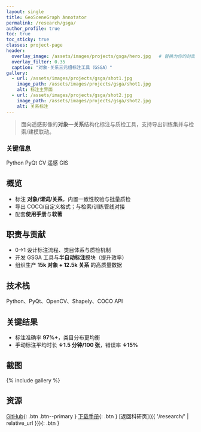 ```yaml
---
layout: single
title: GeoSceneGraph Annotator
permalink: /research/gsga/
author_profile: true
toc: true
toc_sticky: true
classes: project-page
header:
  overlay_image: /assets/images/projects/gsga/hero.jpg   # 替换为你的封面图
  overlay_filter: 0.35
  caption: "对象-关系三元组标注工具（GSGA）"
gallery:
  - url: /assets/images/projects/gsga/shot1.jpg
    image_path: /assets/images/projects/gsga/shot1.jpg
    alt: 标注主界面
  - url: /assets/images/projects/gsga/shot2.jpg
    image_path: /assets/images/projects/gsga/shot2.jpg
    alt: 关系标注
---
```


> 面向遥感影像的**对象—关系**结构化标注与质检工具，支持导出训练集并与检索/建模联动。

### 关键信息
<div class="tags">
  <span class="tag blue">Python</span>
  <span class="tag purple">PyQt</span>
  <span class="tag indigo">CV</span>
  <span class="tag teal">遥感</span>
  <span class="tag green">GIS</span>
</div>

## 概览
- 标注 **对象/谓词/关系**，内置一致性校验与批量质检  
- 导出 COCO/自定义格式；与检索/训练管线对接  
- 配套**使用手册**与**软著**

## 职责与贡献
- 0→1 设计标注流程、类目体系与质检机制  
- 开发 GSGA 工具与**半自动标注**模块（提升效率）  
- 组织生产 **15k 对象 + 12.5k 关系** 的高质量数据

## 技术栈
Python、PyQt、OpenCV、Shapely、COCO API

## 关键结果
- 标注准确率 **97%+**，类目分布更均衡  
- 手动标注平均时长 **↓1.5 分钟/100 张**，错误率 **↓15%**

## 截图
{% include gallery %}

## 资源
[GitHub](https://github.com/YourRepo){: .btn .btn--primary } 
[下载手册](/assets/docs/gsga.pdf){: .btn } 
[返回科研页]({{ '/research/' | relative_url }}){: .btn }
